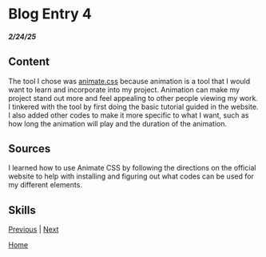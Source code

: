 # Blog Entry 4
##### 2/24/25
## Content
The tool I chose was [animate.css](https://animate.style/) because animation is a tool that I would want to learn and incorporate into my project. Animation can make my project stand out more and feel appealing to other people viewing my work. I tinkered  with the tool by first doing the basic tutorial guided in the website. I also added other codes to make it more specific to what I want, such as how long the animation will play and the duration of the animation. 

## Sources
I learned how to use Animate CSS by following the directions on the official website to help with installing and figuring out what codes can be used for my different elements. 

## Skills

[Previous](entry03.md) | [Next](entry05.md)

[Home](../README.md)
